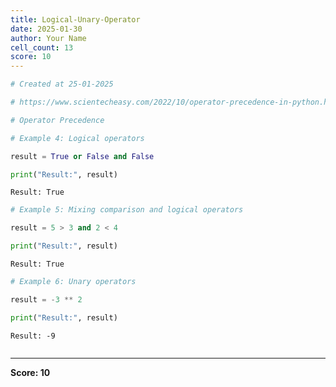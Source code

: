 ```yaml
---
title: Logical-Unary-Operator
date: 2025-01-30
author: Your Name
cell_count: 13
score: 10
---
```


```python
# Created at 25-01-2025
```


```python
# https://www.scientecheasy.com/2022/10/operator-precedence-in-python.html/
```


```python
# Operator Precedence
```


```python
# Example 4: Logical operators
```


```python
result = True or False and False
```


```python
print("Result:", result)
```

    Result: True



```python
# Example 5: Mixing comparison and logical operators
```


```python
result = 5 > 3 and 2 < 4
```


```python
print("Result:", result)
```

    Result: True



```python
# Example 6: Unary operators
```


```python
result = -3 ** 2
```


```python
print("Result:", result)
```

    Result: -9



```python

```


---
**Score: 10**
